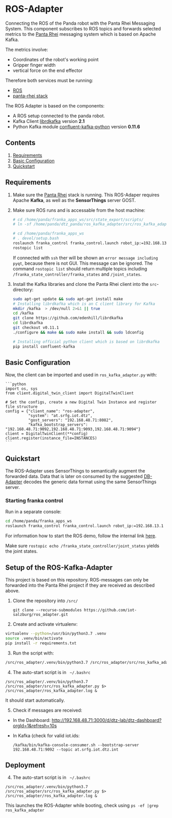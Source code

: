 # ROS-Adapter
Connecting the ROS of the Panda robot with the Panta Rhei Messaging System.
This component subscribes to ROS topics and forwards selected metrics to the [Panta Rhei](https://github.com/iot-salzburg/panta_rhei) messaging system which is based on Apache Kafka.

The metrics involve:
* Coordinates of the robot's working point
* Gripper finger width
* vertical force on the end effector

Therefore both services must be running:
* [ROS](https://github.com/iot-salzburg/ros_supporting_files)
* [panta-rhei stack](https://github.com/iot-salzburg/panta_rhei)


The ROS Adapter is based on the components:
* A ROS setup connected to the panda robot.
* Kafka Client [librdkafka](https://github.com/geeknam/docker-confluent-python) version **2.1**
* Python Kafka module [confluent-kafka-python](https://github.com/confluentinc/confluent-kafka-python) 
version **0.11.6**


## Contents

1. [Requirements](#requirements)
2. [Basic Configuration](#basic-configuration)
3. [Quickstart](#quickstart)


## Requirements

1.  Make sure the [Panta Rhei](https://github.com/iot-salzburg/panta_rhei) stack is running.
    This ROS-Adaper requires Apache **Kafka**, as well as the **SensorThings** server GOST.
2.  Make sure ROS runs and is accessable from the host machine:

    ```bash
    # cd /home/panda/franka_apps_ws/src/state_export/scripts/
    # ln -sf /home/panda/dtz_panda/ros_kafka_adapter/src/ros_kafka_adapter.py ros_kafka_adapter.py

    # cd /home/panda/franka_apps_ws
    # . devel/setup.bash
    roslaunch franka_control franka_control.launch robot_ip:=192.168.13.1
    rostopic list
    ```
    If connected with `ssh` ther will be shown an `error message including pyqt`, because there is not GUI. This message can be ignored.
    The command `rostopic list` should return multiple topics including `/franka_state_controller/franka_states` and `/joint_states`.


3.  Install the Kafka libraries and clone the Panta Rhei client into the `src`-directory:
    
    ```bash
    sudo apt-get update && sudo apt-get install make
    # Installing librdkafka which is an C client library for Kafka
    mkdir /kafka  > /dev/null 2>&1 || true
    cd /kafka
    git clone https://github.com/edenhill/librdkafka
    cd librdkafka
    git checkout v0.11.1
    ./configure && make && sudo make install && sudo ldconfig

    # Installing official python client which is based on librdkafka
    pip install confluent-kafka
    ```

## Basic Configuration
Now, the client can be imported and used in `ros_kafka_adapter.py` with:
    
    ```python
    import os, sys
    from client.digital_twin_client import DigitalTwinClient

    # Set the configs, create a new Digital Twin Instance and register file structure
    config = {"client_name": "ros-adapter",
              "system": "at.srfg.iot.dtz",
              "gost_servers": "192.168.48.71:8082",
              "kafka_bootstrap_servers": "192.168.48.71:9092,192.168.48.71:9093,192.168.48.71:9094"}
    client = DigitalTwinClient(**config)
    client.register(instance_file=INSTANCES)
    ```
    
## Quickstart

The ROS-Adapter uses SensorThings to semantically augment
the forwarded data. Data that is later on consumed by the
suggested [DB-Adapter](https://github.com/iot-salzburg/DB-Adapter/)
decodes the generic data format using the same SensorThings server.

### Starting franka control

Run in a separate console:

```bash
cd /home/panda/franka_apps_ws
roslaunch franka_control franka_control.launch robot_ip:=192.168.13.1
```
    
For information how to start the ROS demo, follow the internal link [here](https://secure.salzburgresearch.at/wiki/pages/viewpage.action?pageId=31000016).

Make sure `rostopic echo /franka_state_controller/joint_states` yields the joint states.
    
   
    
## Setup of the ROS-Kafka-Adapter

This project is based on this repository. ROS-messages can only be forwarded into the Panta Rhei project if they are received as described above.

1. Clone the repository into `/src/`

    ```git clone --recurse-submodules https://github.com/iot-salzburg/ros_adapter.git```

2. Create and activate virtualenv:
```bash
virtualenv --python=/usr/bin/python3.7 .venv
source .venv/bin/activate 
pip install -r requirements.txt
```

3. Run the script with:
```bash
/src/ros_adapter/.venv/bin/python3.7 /src/ros_adapter/src/ros_kafka_adapter.py
```

4. The auto-start script is in ` ~/.bashrc`
```
/src/ros_adapter/.venv/bin/python3.7 /src/ros_adapter/src/ros_kafka_adapter.py $> /src/ros_adapter/ros_kafka_adapter.log &
```
It should start automatically.

5. Check if messages are received:
  - In the Dashboard: http://192.168.48.71:3000/d/dtz-lab/dtz-dashboard?orgId=1&refresh=10s

  - In Kafka (check for valid iot.ids:
    ```
    /kafka/bin/kafka-console-consumer.sh --bootstrap-server 192.168.48.71:9092 --topic at.srfg.iot.dtz.int
    ```
    
    
## Deployment

4. The auto-start script is in ` ~/.bashrc`
```
/src/ros_adapter/.venv/bin/python3.7 /src/ros_adapter/src/ros_kafka_adapter.py $> /src/ros_adapter/ros_kafka_adapter.log &
```

This launches the ROS-Adapter while booting, check using `ps -ef |grep ros_kafka_adapter`
